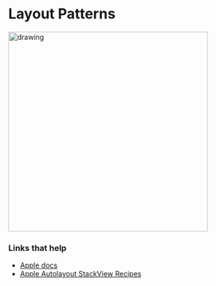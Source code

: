 # Layout Patterns

<img src="https://github.com/jrasmusson/ios-starter-kit/blob/master/basics/UIStackView/images/layout-patterns.png" alt="drawing" width="400"/>

### Links that help

* [Apple docs](https://developer.apple.com/documentation/uikit/uistackview)
* [Apple Autolayout StackView Recipes](https://developer.apple.com/library/archive/documentation/UserExperience/Conceptual/AutolayoutPG/LayoutUsingStackViews.html#//apple_ref/doc/uid/TP40010853-CH11-SW1)
